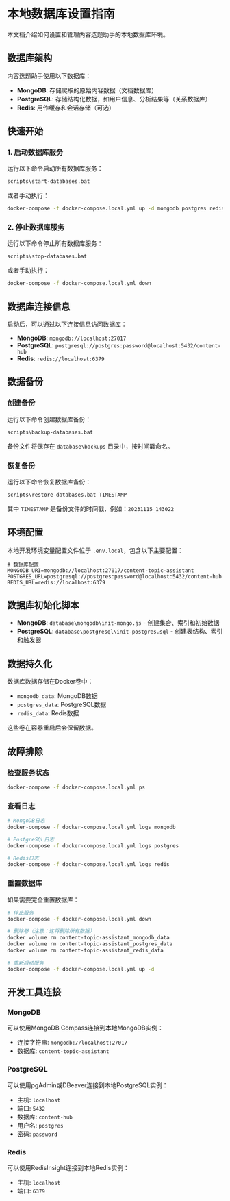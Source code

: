# 本地数据库设置指南

本文档介绍如何设置和管理内容选题助手的本地数据库环境。

## 数据库架构

内容选题助手使用以下数据库：

- **MongoDB**: 存储爬取的原始内容数据（文档数据库）
- **PostgreSQL**: 存储结构化数据，如用户信息、分析结果等（关系数据库）
- **Redis**: 用作缓存和会话存储（可选）

## 快速开始

### 1. 启动数据库服务

运行以下命令启动所有数据库服务：

```bash
scripts\start-databases.bat
```

或者手动执行：

```bash
docker-compose -f docker-compose.local.yml up -d mongodb postgres redis
```

### 2. 停止数据库服务

运行以下命令停止所有数据库服务：

```bash
scripts\stop-databases.bat
```

或者手动执行：

```bash
docker-compose -f docker-compose.local.yml down
```

## 数据库连接信息

启动后，可以通过以下连接信息访问数据库：

- **MongoDB**: `mongodb://localhost:27017`
- **PostgreSQL**: `postgresql://postgres:password@localhost:5432/content-hub`
- **Redis**: `redis://localhost:6379`

## 数据备份

### 创建备份

运行以下命令创建数据库备份：

```bash
scripts\backup-databases.bat
```

备份文件将保存在 `database\backups` 目录中，按时间戳命名。

### 恢复备份

运行以下命令恢复数据库备份：

```bash
scripts\restore-databases.bat TIMESTAMP
```

其中 `TIMESTAMP` 是备份文件的时间戳，例如：`20231115_143022`

## 环境配置

本地开发环境变量配置文件位于 `.env.local`，包含以下主要配置：

```
# 数据库配置
MONGODB_URI=mongodb://localhost:27017/content-topic-assistant
POSTGRES_URL=postgresql://postgres:password@localhost:5432/content-hub
REDIS_URL=redis://localhost:6379
```

## 数据库初始化脚本

- **MongoDB**: `database\mongodb\init-mongo.js` - 创建集合、索引和初始数据
- **PostgreSQL**: `database\postgresql\init-postgres.sql` - 创建表结构、索引和触发器

## 数据持久化

数据库数据存储在Docker卷中：

- `mongodb_data`: MongoDB数据
- `postgres_data`: PostgreSQL数据
- `redis_data`: Redis数据

这些卷在容器重启后会保留数据。

## 故障排除

### 检查服务状态

```bash
docker-compose -f docker-compose.local.yml ps
```

### 查看日志

```bash
# MongoDB日志
docker-compose -f docker-compose.local.yml logs mongodb

# PostgreSQL日志
docker-compose -f docker-compose.local.yml logs postgres

# Redis日志
docker-compose -f docker-compose.local.yml logs redis
```

### 重置数据库

如果需要完全重置数据库：

```bash
# 停止服务
docker-compose -f docker-compose.local.yml down

# 删除卷（注意：这将删除所有数据）
docker volume rm content-topic-assistant_mongodb_data
docker volume rm content-topic-assistant_postgres_data
docker volume rm content-topic-assistant_redis_data

# 重新启动服务
docker-compose -f docker-compose.local.yml up -d
```

## 开发工具连接

### MongoDB

可以使用MongoDB Compass连接到本地MongoDB实例：

- 连接字符串: `mongodb://localhost:27017`
- 数据库: `content-topic-assistant`

### PostgreSQL

可以使用pgAdmin或DBeaver连接到本地PostgreSQL实例：

- 主机: `localhost`
- 端口: `5432`
- 数据库: `content-hub`
- 用户名: `postgres`
- 密码: `password`

### Redis

可以使用RedisInsight连接到本地Redis实例：

- 主机: `localhost`
- 端口: `6379`